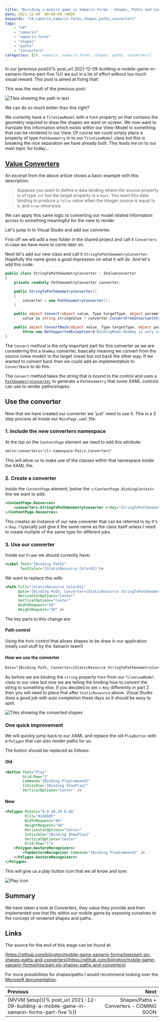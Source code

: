 ```yaml
---
title: "Building a mobile game in Xamarin Forms - Shapes, Paths and Converters"
date: 2021-12-09  00:00:00 +0000
keywords: "C#,xamarin,xamarin.forms,shapes,paths,converters"
tags:
    - "C#"
    - "xamarin"
    - "xamarin.forms"
    - "shapes"
    - "paths"
    - "converters"
categories: [C#, xamarin, xamarin.forms, shapes, paths, converters]
---
```

In our [previous post]({% post_url 2021-12-09-building-a-mobile-game-in-xamarin-forms-part-five %}) we put in a lot of effort without too much visual reward. This post is aimed at fixing that!

This was the result of the previous post:

![Tiles showing the path in text](/images/2022-01-20-building-a-mobile-game-in-xamarin-forms-part-six/all-path-no-shape.png)

We can do so much better than this right?

We currently have a `TileViewModel` with a `Path` property on that contains the geometry required to draw the shapes we want on screen. We now want to translate this information which exists within our View-Model to something that can be rendered in our View. Of course we could simply place a property of type `PathGeometry` in to our `TileViewModel` class but this is breaking the nice separation we have already built. This leads me on to our main topic for today... 

## [Value Converters](https://docs.microsoft.com/en-us/xamarin/xamarin-forms/app-fundamentals/data-binding/converters)

An excerpt from the above article shows a basic example with this description:

> Suppose you want to define a data binding where the source property is of type `int` but the target property is a `bool`. You want this data binding to produce a `false` value when the integer source is equal to `0`, and `true` otherwise.

We can apply this same logic to converting our model related information across to something meaningful for the view to render.

Let's jump in to Visual Studio and add our converter.

First off we will add a new folder in the shared project and call it `Converters` in case we have more to come later on.

Next let's add our new class and call it `StringToPathGeometryConverter`. Hopefully the name gives a good impression on what it will do. And let's add this code:

```csharp
public class StringToPathGeometryConverter : IValueConverter
{
    private readonly PathGeometryConverter converter;

    public StringToPathGeometryConverter()
    {
        converter = new PathGeometryConverter();
    }

    public object Convert(object value, Type targetType, object parameter, CultureInfo culture) =>
        value is string stringValue ? converter.ConvertFromInvariantString(stringValue) : value;

    public object ConvertBack(object value, Type targetType, object parameter, CultureInfo culture) =>
        throw new NotSupportedException($"BindingMode.OneWay is only supported by {nameof(StringToPathGeometryConverter)}");
}
```

The `Convert` method is the only important part for this converter as we are considering this a `OneWay` converter, basically meaning we convert from the source (view model) to the target (view) but not back the other way. If we wanted to convert back then we could add an implementation to `ConvertBack` to do this.

The `Convert` method takes the string that is bound to the control and uses a [`PathGeometryConverter`](https://docs.microsoft.com/en-us/dotnet/api/xamarin.forms.shapes.pathgeometryconverter?view=xamarin-forms) to generate a `PathGeometry` that some XAML controls can use to render paths/shapes.

## Use the converter

Now that we have created our converter we 'just' need to use it. This is a 3 step process all inside our `MainPage.xaml` file:

### 1. Include the new converters namespace

At the top on the `ContentPage` element we need to add this attribute:

```xml
xmlns:converters="clr-namespace:Pairs.Converters"
```

This will allow us to make use of the classes within that namespace inside the XAML file.

### 2. Create a converter

Inside the `ContentPage` element, below the `</ContentPage.BindingContext>` line we want to add:

```xml
<ContentPage.Resources>
    <converters:StringToPathGeometryConverter x:Key="StringToPathGeometryConverter" />
</ContentPage.Resources>
```

This creates an instance of our new converter that can be referred to by it's `x:Key`. I typically just give it the same name as the class itself unless I need to create multiple of the same type for different jobs.

### 3. Use our converter

Inside our `Frame` we should currently have:

```xml
<Label Text="{Binding Path}"
       TextColor="{StaticResource Color01}"/>
```

We want to replace this with:

```xml
<Path Fill="{StaticResource Color01}"
      Data="{Binding Path, Converter={StaticResource StringToPathGeometryConverter}}"
      HorizontalOptions="Center"
      VerticalOptions="Center"
      WidthRequest="50"
      HeightRequest="50" />
```

The key parts to this change are:

#### Path control

Using the `Path` control that allows shapes to be draw in our application (really cool stuff by the Xamarin team!)

#### How we use the converter

```xml
Data="{Binding Path, Converter={StaticResource StringToPathGeometryConverter}}"
```

As before we are binding the `string` property `Path` from our `TileViewModel` class to our view but now we are telling the binding how to convert the string to something else. If you decided to set `x:Key` differently in part 2 then you will need to place that after `StaticResource` above. Visual Studio does a good job with auto completion these days so it should be easy to spot.

![Tiles showing the converted shapes](/images/2022-01-20-building-a-mobile-game-in-xamarin-forms-part-six/shapes-everywhere.png)

### One quick improvement

We will quickly jump back to our XAML and replace the old `PlayButton` with a `Polygon` that can also render paths for us.

The button should be replaced as follows:

#### Old

```xml
<Button Text="Play"
        Grid.Row="1"
        Command="{Binding PlayCommand}"
        IsVisible="{Binding ShowPlay}"
        VerticalOptions="Center" />
```

#### New

```xml
<Polygon Points="0,0 40,20 0,40"
         Fill="#2A9D8F"
         WidthRequest="40"
         HeightRequest="40"
         HorizontalOptions="Center"
         IsVisible="{Binding ShowPlay}"
         VerticalOptions="Center"
         Grid.Row="1">
    <Polygon.GestureRecognizers>
        <TapGestureRecognizer Command="{Binding PlayCommand}" />
    </Polygon.GestureRecognizers>
</Polygon>
```

This will give us a play button icon that we all know and love:

![Play icon](/images/2022-01-20-building-a-mobile-game-in-xamarin-forms-part-six/play-icon.png)

## Summary

We have taken a look at Converters, they value they provide and then implemented one that fits within our mobile game by exposing ourselves to the concept of rendered shapes and paths.

## Links

The source for the end of this stage can be found at:

[https://github.com/bijington/mobile-game-xamarin-forms/tree/part-six-shapes-paths-and-converters](https://github.com/bijington/mobile-game-xamarin-forms/tree/part-six-shapes-paths-and-converters)

For more possibilities for shapes/paths I would recommend looking over the [Microsoft documentation](https://docs.microsoft.com/en-us/xamarin/xamarin-forms/user-interface/shapes/).



Previous             |  Next
:-------------------------|-------------------------:
[MVVM Setup]({% post_url 2021-12-09-building-a-mobile-game-in-xamarin-forms-part-five %}) | Shapes/Paths + Converters - COMING SOON
